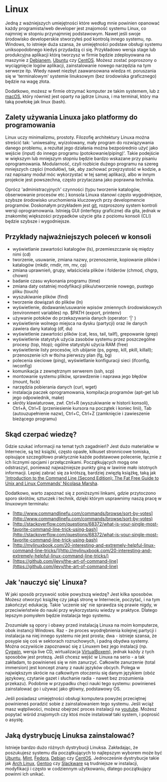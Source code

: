 # Linux

Jedną z ważniejszych umiejętności które według mnie powinien opanować każdy programista/web developer jest znajomość systemu Linux, co najmniej w stopniu przynajmniej podstawowym. Nawet jeśli swoje środowisko developerskie stworzyłeś pod kontrolą innego systemu, np. Windows, to istnieje duża szansa, że umiejętności podstaw obsługi systemu uniksopodobnego kiedyś przydadzą ci się. Przykładowo wersja stage lub produkcyjna aplikacji którą tworzysz w firmie będzie zdeployowana na maszynie z [Debianem](https://www.debian.org/), [Ubuntu](https://www.ubuntu.com/) czy [CentOS](https://www.centos.org/). Możesz zostać poproszony o wyciągnięcie logów aplikacji, zainstalowanie nowego narzędzia na tym serwerze itp. Wtedy nawet niezbyt zaawansowana wiedza nt. poruszania się w 'terminalowym' systemie linuksowym (bez środowiska graficznego) będzie na wagę złota.

Dodatkowo, możesz w firmie otrzymać komputer ze takim systemem, lub z [macOS](https://en.wikipedia.org/wiki/MacOS), który również jest oparty na jądrze Linuxa, i ma terminal, który ma taką powłokę jak linux (bash).

## Zalety używania Linuxa jako platformy do programowania

Linux uczy minimalizmu, prostoty. Filozofię architektury Linuxa można streścić tak: 'uniwesalny, wyizolowany, mały program do rozwiązywania danego problemu, a rezultat jego działania można bezpośrednio użyć jako wejście (input) do innego programu (potokowanie/piping)'. Takie podejście w większym lub mniejszym stopniu będzie bardzo wskazane przy pisaniu oprogramowania. Modularność, czyli rozbicie dużego programu na szereg mniejszych części (modułów), tak, aby zachować przejrzystość w kodzie, a raz napisany moduł móc wykorzystać w tej samej aplikacji, albo w innym projekcie jest powszechna, często przytaczana jako poprawna technika.

Oprócz 'administracyjnych' czynności (typu tworzenie katalogów, obserwowanie procesów etc.) konsola Linuxa stanowi często wygodniejsze, szybsze środowisko uruchomienia kluczowych przy developmencie programów. Doskonałym przykładem jest [git](https://git-scm.com/), rozproszony system kontroli wersji oprogramowania. Istnieją GUI (interfejsy graficzne) dla gita, jednak w znakomitej większości przypadków użycie gita z poziomu konsoli (CLI) będzie szybsze i wygodniejsze.

## Przykłady najważniejszych poleceń w konsoli

- wyświetlanie zawartości katalogów (ls), przemieszczanie się między nimi (cd)
- tworzenie, usuwanie, zmiana nazwy, przenoszenie, kopiowanie plików i katalogów (mkdir, rmdir, rm, mv, cp)
- zmiana uprawnień, grupy, właściciela plików i folderów (chmod, chgrp, chown)
- badanie czasu wykonania programu (time)
- zmiana daty ostatniej modyfikacji pliku/utworzenie nowego, pustego pliku (touch)
- wyszukiwanie plików (find)
- tworzenie dowiązań do plików (ln)
- wyświetlenie, dodawanie/usuwanie wpisów zmiennych środowiskowych (environment variables) np. $PATH (export, printenv)
- używanie potoków do przekazywania danych (operator: '|' )
- wyświetlenie wolnego miejsca na dysku (partycji) oraz ile danych zawiera dany katalog (df, du)
- wyświetlenie zawartości plików (cat, less, tail, tailf), grepowanie (grep)
- wyświetlenie statystyk użycia zasobów systemu przez poszczególne procesy (top, htop); ogólne statystyki użycia RAM (free)
- wyświetlenie listy procesów, ich ubijanie (ps, pgrep, kill, pkill, killall); przenoszenie ich w tło/na pierwszy plan (fg, bg)
- polecenia sieciowe (ping), wyświetlanie konfiguracji sieci (ifconfig, iwconfig)
- komunikacja z zewnętrznym serwerem (ssh, scp)
- montowanie systemu plików, sprawdzenie i naprawa jego błędów (mount, fsck)
- narzędzia pobierania danych (curl, wget)
- instalacja paczek oprogramowania, kompilacja programów (apt-get lub jego odpowiednik, make)
- skróty klawiaturowe, zwł. Ctrl+R (wyszukiwanie w historii konsoli), Ctrl+A, Ctrl+E (przeniesienie kursora na początek i koniec linii), Tab (autouzupełnienie nazw), Ctrl+C, Ctrl+Z (zamknięcie i zawieszenie bieżącego programu)

## Skąd czerpać wiedzę?

Gdzie szukać informacji na temat tych zagadnień? Jest dużo materiałów w Internecie, są też książki, często opasłe, kilkuset stronnicowe tomiska, opisujące szczegółowo praktycznie każde podstawowe polecenie, łącznie z ich licznymi opcjami i przełącznikami. Początkujących mogą one odstraszyć, ponieważ najważniejsze punkty giną w lawinie mało istotnych informacji. Lepiej zabrać się za krótszą, bardziej zwięzłą książkę, taką jak ['Introduction to the Command Line (Second Edition): The Fat Free Guide to Unix and Linux Commands' Nicolasa Marsha](https://www.amazon.com/Introduction-Command-Line-Second-Commands/dp/1450588301).

Dodatkowo, warto zapoznać się z poniższymi linkami, gdzie przytoczono sporo skrótów, sztuczek i technik, dzięki którym usprawnimy naszą pracę w linuxowym terminalu:

- [http://www.commandlinefu.com/commands/browse/sort-by-votes](http://www.commandlinefu.com/commands/browse/sort-by-votes)
- [http://stackoverflow.com/questions/68372/what-is-your-single-most-favorite-command-line-trick-using-bash](http://stackoverflow.com/questions/68372/what-is-your-single-most-favorite-command-line-trick-using-bash)
- [http://mylinuxbook.com/20-interesting-and-extremely-helpful-linux-command-line-tricks/](http://mylinuxbook.com/20-interesting-and-extremely-helpful-linux-command-line-tricks/)
- [https://github.com/jlevy/the-art-of-command-line](https://github.com/jlevy/the-art-of-command-line)

## Jak 'nauczyć się' Linuxa?

W jaki sposób przyswoić sobie powyższą wiedzę? Jest kilka sposobów. Możesz otworzyć książkę czy jakąś stronę w Internecie, poczytać, i na tym zakończyć edukację. Takie 'uczenie się' nie sprawdza się prawie nigdy, w przeciwieństwie do nauki przy wykorzystaniu wiedzy w praktyce. Dlatego lepszym pomysłem będzie instalacja tego systemu.

Zrozumiałe są opory i obawy przed instalacją Linuxa na moim komputerze, obok instancji Windows. Raz - że proces wyodrębnienia kolejnej partycji i instalacja na niej innego systemu nie jest prosta; dwa - istnieje szansa, że posypie się coś w sektorach rozruchowych, i padną obydwa systemy. Można oczywiście zapoznawać się z Linuxem bez jego instalacji (np. [Cygwin](https://www.cygwin.com/), wersja live CD, wirtualizacja [VirtualBoxem](https://www.virtualbox.org/)), jednak każdy z tych sposobów jest protezą. Jeśli chcesz wejść w Linuxa na serio - a tak zakładam, to powinieneś się w nim zanurzyć. Całkowite zanurzenie (total immersion) jest koncept znany z nauki języków obcych. Polega w największym skrócie na całkowitym otoczeniu się danym językiem (obóz językowy, czytanie gazet i słuchanie radia - nawet bez zrozumienia przekazu). Podobnie w przypadku chęci nauki tego systemu: powinieneś zainstalować go i używać jako główny, podstawowy OS.

Jeśli posiadasz umiejętności obsługi komputera powyżej przeciętnej powinieneś poradzić sobie z zainstalowaniem tego systemu. Jeśli wciąż masz wątpliwości, możesz obejrzeć proces instalacji na [youtube](https://www.youtube.com/). Możesz popytać wśród znajomych czy ktoś może instalował taki system, i poprosić o asystę.

## Jaką dystrybucję Linuksa zainstalować?

Istnieje bardzo dużo różnych dystrybucji Linuksa. Zakładając, że poszukujesz systemu dla początkujących to najlepszym wyborem może być [Ubuntu](https://www.ubuntu.com/), [Mint](https://www.linuxmint.com/), [Fedora](https://getfedora.org/), [Debian](https://www.debian.org/) czy [CentOS](https://www.centos.org/). Jednocześnie dystrybucje takie jak [Arch Linux](https://www.archlinux.org/), [Gentoo](https://www.gentoo.org/) czy [Slackware](http://www.slackware.com/) są trudniejsze w instalacji, modyfikacji i często w codziennym użytkowaniu, dlatego początkujący powinni ich unikać.
